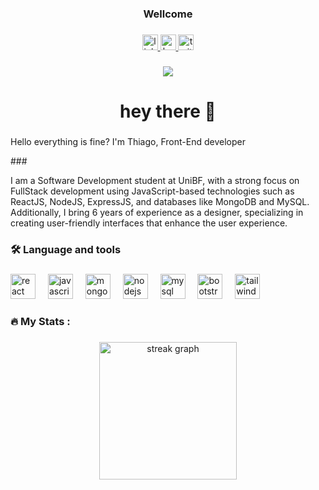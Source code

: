 <div align="center">
    <h3>Wellcome</h3>
   </div>
   
   ###
   
   <div align="center">
     <a href="https://www.linkedin.com/in/thiago-clementino/" target="_blank" >
     <img src="https://img.shields.io/static/v1?message=LinkedIn&logo=linkedin&label=&color=0077B5&logoColor=white&labelColor=&style=for-the-badge" height="25" alt="linkedin logo"  />
       </a>
    <a href="https://www.behance.net/ThiagoClementino" target="_blank">
     <img src="https://img.shields.io/badge/-Behance-blue?style=for-the-badge&logo=behance&logoColor=white" height="25" alt="behance logo"  />
     </a>
     <a href="#" target="_blank">
     <img src="https://img.shields.io/badge/website-000000?style=for-the-badge&logo=About.me&logoColor=white" height="25" alt="twitter logo"  />
    </a>
   </div>
   
   ###
   
   <div align="center">
     <img src="https://visitor-badge.laobi.icu/badge?page_id=maurodesouza.maurodesouza&"  />
   </div>
   
   ###
   
   <h1 align="center">hey there 👋</h1>
   
   ###
   
   
   <p align="left">Hello everything is fine? I'm Thiago, Front-End developer</p>
   ###
   
   <p align="left">I am a Software Development student at UniBF, with a strong focus on FullStack development using JavaScript-based technologies such as ReactJS, NodeJS, ExpressJS, and databases like MongoDB and MySQL. Additionally, I bring 6 years of experience as a designer, specializing in creating user-friendly interfaces that enhance the user experience.
   
   ###
   
   <h3 align="left">🛠 Language and tools</h3>
   
   ###
   
   <div align="left">
     <img src="https://cdn.jsdelivr.net/gh/devicons/devicon/icons/react/react-original-wordmark.svg" height="40" alt="react ogo"  />
     <img width="12" />
     <img src="https://img.icons8.com/?size=100&id=108784&format=png&color=000000" height="40" alt="javascript logo"  />
     <img width="12" />
     <img src="https://cdn.jsdelivr.net/gh/devicons/devicon/icons/mongodb/mongodb-plain-wordmark.svg" height="40" alt="mongodb logo"  />
     <img width="12" />
     <img src="https://cdn.jsdelivr.net/gh/devicons/devicon/icons/nodejs/nodejs-plain-wordmark.svg" height="40" alt="nodejs logo"  />
     <img width="12" />
     <img src="https://cdn.jsdelivr.net/gh/devicons/devicon/icons/mysql/mysql-plain-wordmark.svg" height="40" alt="mysql logo"  />
     <img width="12" />
     <img src="https://cdn.jsdelivr.net/gh/devicons/devicon/icons/bootstrap/bootstrap-plain-wordmark.svg" height="40" alt="bootstrap logo"  />
     <img width="12" />
     <img src="https://img.icons8.com/?size=100&id=4PiNHtUJVbLs&format=png&color=000000" height="40" alt="tailwind logo"  />
     <img width="12" />
    
   </div>
   
   ###
   <h3 align="left">🔥   My Stats :</h3>
   
   ###
   
   <div align="center">
     <img src="https://streak-stats.demolab.com?user=ThiagoClementino&locale=en&mode=daily&theme=dark&hide_border=false&border_radius=5&order=3" height="220" alt="streak graph"  />
   </div>
   
   ###
   
